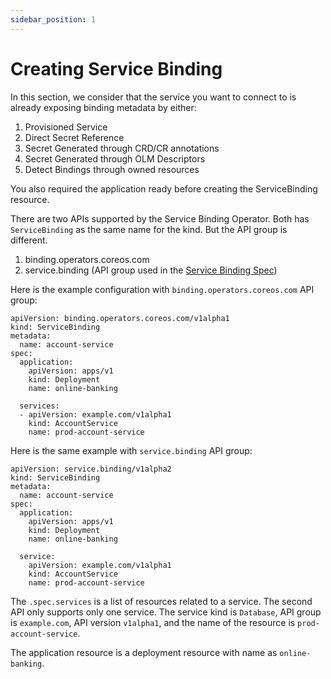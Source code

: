 ```yaml
---
sidebar_position: 1
---
```


# Creating Service Binding

In this section, we consider that the service you want to connect to is already
exposing binding metadata by either:

1. Provisioned Service
2. Direct Secret Reference
3. Secret Generated  through CRD/CR annotations
4. Secret Generated through OLM Descriptors
5. Detect Bindings through owned resources

You also required the application ready before creating the ServiceBinding
resource.

There are two APIs supported by the Service Binding Operator.  Both has
`ServiceBinding` as the same name for the kind.  But the API group is different.

1. binding.operators.coreos.com
2. service.binding (API group used in the [Service Binding Spec][spec])

Here is the example configuration with `binding.operators.coreos.com` API group:

```
apiVersion: binding.operators.coreos.com/v1alpha1
kind: ServiceBinding
metadata:
  name: account-service
spec:
  application:
    apiVersion: apps/v1
    kind: Deployment
    name: online-banking

  services:
  - apiVersion: example.com/v1alpha1
    kind: AccountService
    name: prod-account-service
```

Here is the same example with `service.binding` API group:

```
apiVersion: service.binding/v1alpha2
kind: ServiceBinding
metadata:
  name: account-service
spec:
  application:
    apiVersion: apps/v1
    kind: Deployment
    name: online-banking

  service:
    apiVersion: example.com/v1alpha1
    kind: AccountService
    name: prod-account-service
```

The `.spec.services` is a list of resources related to a service. The second API
only supports only one service.  The service kind is `Database`, API group is
`example.com`, API version `v1alpha1`, and the name of the resource is
`prod-account-service`.

The application resource is a deployment resource with name as
`online-banking`.

[spec]: https://github.com/k8s-service-bindings/spec
